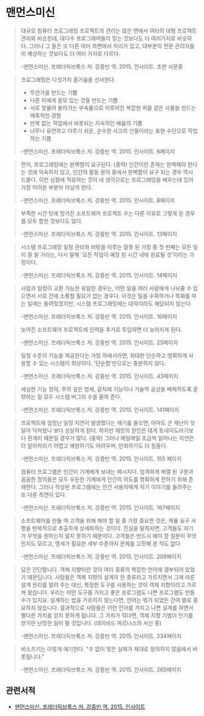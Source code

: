 # 맨먼스미신



> 대규모 컴퓨터 프로그래밍 프로젝트의 관리는 많은 면에서 여타의 대형 프로젝트 관리와 비슷한데, 대다수 프로그래머들이 믿는 것보다도 더 여러가지로 비슷하다. 그러나 그 둘은 또 다른 여러 측면에서 차이가 있고, 대부분의 전문 관리자들이 예상하는 것보다도 더 여러 가지로 다르다.
>
> -맨먼스미신. 프레더릭브룩스 저. 강중빈 역. 2015. 인사이트. 초판 서문중



> 프로그래밍은 다섯가지 즐거움을 선사한다.
>
> - 무언가를 만드는 기쁨
> - 다른 이에게 쓸모 있는 것을 만드는 기쁨
> - 서로 맞물려 돌아가는 부속품으로 이루어진 복잡한 퍼즐 같은 사물을 만드는 매혹적인 경험
> - 반복 없는 작업에서 비롯되는 지속적인 배움의 기쁨
> - 너무나 유연하고 다루기 쉬운, 순수한 사고의 산물이라는 표현 수단으로 작업하는 기쁨
>
> -맨먼스미신. 프레더릭브룩스 저. 강중빈 역. 2015. 인사이트. 6페이지



> 먼저, 프로그래밍에는 완벽함이 요구된다. (중략) 인간이란 존재는 완벽해야 한다는 것에 익숙하지 않고, 인간의 활동 분야 중에서 완벽함이 요구 되는 경우 역시 드물다. 이런 상황에 적응하는 것이 내 생각으로는 프로그래밍을 배우는데 있어 가장 어려운 부분이 아닐까 한다.
>
> -맨먼스미신. 프레더릭브룩스 저. 강중빈 역. 2015. 인사이트. 8페이지



> 부족한 시간 탓에 망가진 소프트웨어 프로젝트 수는 다른 이유로 그렇게 된 경우를 모두 합한 것보다도 많다.
>
> -맨먼스미신. 프레더릭브룩스 저. 강중빈 역. 2015. 인사이트. 13페이지



> 시스템 프로그래밍 일정 관리와 바탕을 이루는 잘못 된 가정 중 첫 번째는 모든 일이 잘 될 거라는, 다시 말해 '모든 작업이 예정 된 시간 내에 완료될 것'이라는 가정이다.
>
> -맨먼스미신. 프레더릭브룩스 저. 강중빈 역. 2015. 인사이트. 14페이지



> 사람과 일정이 교환 가능한 유일한 경우는, 어떤 일을 여러 사람에게 나눠줄 수 있으면서 서로 간에 소통할 필요가 없는 경우다. 이것은 밀을 수확하거나 목화를 따는 일에는 들어맞겠지만, 시스템 프로그래밍에는 대략이라도 해당되지 않는다.
>
> -맨먼스미신. 프레더릭브룩스 저. 강중빈 역. 2015. 인사이트. 16페이지



> 늦어진 소프트웨어 프로젝트에 인력을 추가로 투입하면 더 늦어지게 된다.
>
> -맨먼스미신. 프레더릭브룩스 저. 강중빈 역. 2015. 인사이트. 25페이지



> 일정 수준의 기능을 제공한다는 가정 하에서라면, 최대한 단순하고 명확하게 사용할 수 있는 시스템이 최상이다. '단순함'만으로는 충분하지 않다.
>
> -맨먼스미신. 프레더릭브룩스 저. 강중빈 역. 2015. 인사이트. 43페이지



> 세심한 기능 정의, 주의 깊은 명세, 겉치레 기능이나 기술적 공상을 배제하도록 훈련하는 일 모두 시스템 버그의 수를 줄여 준다.
>
> -맨먼스미신. 프레더릭브룩스 저. 강중빈 역. 2015. 인사이트. 141페이지



> 프로젝트에 엄청난 일정 지연이 발생했다는 얘기를 들으면, 아마도 큰 재난이 잇달아 닥쳐왔나 보다 상상하게 된다. 하지만 재앙의 원인은 대게 토네이도라기보다 흰개미 때문일 경우가 많다. (중략) 그러나 매일매일 조금씩 일어나는 지연은 더 알아차리기 어렵고 예방하기도 어려우며, 만회하기도 더 힘들다.
>
> -맨먼스미신. 프레더릭브룩스 저. 강중빈 역. 2015. 인사이트. 155 페이지



> 컴퓨터 프로그램은 인간이 기계에게 보내는 메시지다. 엄격하게 배열 된 구문과 꼼꼼한 정의들은 모두 우둔한 기계에게 인간의 의도를 명확하게 전하기 위해 존재한다. 그러나 작성된 프로그램에는 인간 사용자에게 자기 이야기를 들려주는 또 다른 측면이 있다.
>
> -맨먼스미신. 프레더릭브룩스 저. 강중빈 역. 2015. 인사이트. 167페이지



> 소프트웨어를 만들 때 고객을 위해 해야 할 일 중 가장 중요한 것은, 제품 요구 사항을 반복적으로 추출하게 상세화하는 것이다. 진실을 말하자면, 고객들도 자기가 무엇을 원하는지 알지 못하기 때문이다. 고객들은 반드시 해야 할 질문이 무엇인지도 모르고, 명세가 필요한 세부 수준까지 문제를 고민해 본 적도 없다.
>
> -맨먼스미신. 프레더릭브룩스 저. 강중빈 역. 2015. 인사이트. 209페이지



> 답은 간단합니다. 객체 지향이란 것이 여러 종류의 복잡한 언어에 결부되어 있었기 때문입니다. 사람들은 객체 지향이 설계의 한 종류라고 가르치면서 그에 따른 설계 원리를 알려 주는 대신, 특정한 도구를 사용하는 것이 객체 지향이라고 가르쳐 왔습니다. 우리는 어떤 도구를 가지고 좋은 프로그램도 나쁜 프로그램도 만들 수가 있지요. 설계하는 법을 가르치지 않는다면, 언어는 뭐가 되었든 간여 별로 중요하지 않습니다. 결과적으로 사람들은 이런 언어를 가지고 나쁜 설계를 하면서 별다른 가치를 얻지 못하게 됩니다. 그 가치가 작다면, 객체 지향 기법이 인기를 얻기란 난망한 일이 될 것입니다. (데이비드 파르나스의 서신 중)
>
> -맨먼스미신. 프레더릭브룩스 저. 강중빈 역. 2015. 인사이트. 234페이지



> 비소츠키는 이렇게 얘기한다. "수 없이 맣은 실패가 제대로 정의하지 않음에서 비롯됩니다."
>
> -맨먼스미신. 프레더릭브룩스 저. 강중빈 역. 2015. 인사이트. 265페이지



## 관련서적

- [맨먼스미신. 프레더릭브룩스 저. 강중빈 역. 2015. 인사이트](http://book.naver.com/bookdb/book_detail.nhn?bid=8826350)